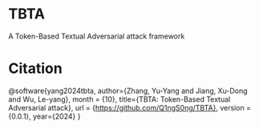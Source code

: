 # TBTA
A Token-Based Textual Adversarial attack framework


# Citation
@software{yang2024tbta,
  author={Zhang, Yu-Yang and Jiang, Xu-Dong and Wu, Le-yang},
  month = {10},
  title={TBTA: Token-Based Textual Adversarial attack},
  url = {https://github.com/Q1ngS0ng/TBTA},
  version = {0.0.1},
  year={2024}
}
